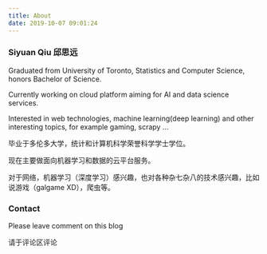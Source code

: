```yaml
---
title: About
date: 2019-10-07 09:01:24
---
```


### Siyuan Qiu 邱思远
Graduated from University of Toronto, Statistics and Computer Science, honors Bachelor of Science.

Currently working on cloud platform aiming for AI and data science services.

Interested in web technologies, machine learning(deep learning) and other interesting topics, for example gaming, scrapy ...

毕业于多伦多大学，统计和计算机科学荣誉科学学士学位。

现在主要做面向机器学习和数据的云平台服务。

对于网络，机器学习（深度学习）感兴趣，也对各种杂七杂八的技术感兴趣，比如说游戏（galgame XD），爬虫等。

### Contact
Please leave comment on this blog

请于评论区评论
